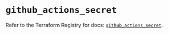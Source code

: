 # `github_actions_secret`

Refer to the Terraform Registry for docs: [`github_actions_secret`](https://registry.terraform.io/providers/integrations/github/6.7.1/docs/resources/actions_secret).
